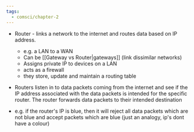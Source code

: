 ```yaml
---
tags:
  - comsci/chapter-2
---
```

 
- Router - links a network to the internet and routes data based on IP address.
	- e.g. a LAN to a WAN
	- Can be [[Gateway vs Router|gateways]] (link dissimilar networks)
	- Assigns private IP to devices on a LAN
	- acts as a firewall
	- they store, update and maintain a routing table

- Routers listen in to data packets coming from the internet and see if the IP address associated with the data packets is intended for the specific router. The router forwards data packets to their intended destination
- e.g. if the router's IP is blue, then it will reject all data packets which are not blue and accept packets which are blue (just an analogy, ip's dont have a colour)
